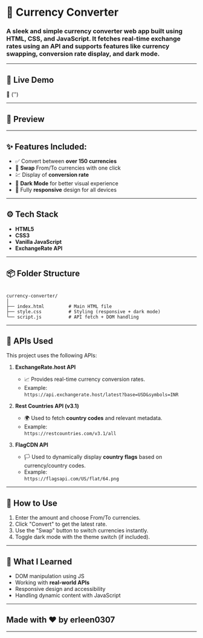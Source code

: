 # 💱 Currency Converter

### A sleek and simple currency converter web app built using **HTML**, **CSS**, and **JavaScript**. It fetches **real-time exchange rates** using an API and supports features like currency swapping, conversion rate display, and dark mode.
---

## 🚀 Live Demo

🔗 ('')

---

## 📸 Preview

---

## ✨ Features Included: 

- ✅ Convert between **over 150 currencies**
- 🔁 **Swap** From/To currencies with one click
- 💹 Display of **conversion rate**
- 🌙 **Dark Mode** for better visual experience
- 📱 Fully **responsive** design for all devices

---

## ⚙️ Tech Stack

- **HTML5**
- **CSS3**
- **Vanilla JavaScript**
- **ExchangeRate API**

---

## 📦 Folder Structure

```

currency-converter/
│
├── index.html         # Main HTML file
├── style.css          # Styling (responsive + dark mode)
└── script.js          # API fetch + DOM handling

```

---

## 📡 APIs Used

This project uses the following APIs:

1. **ExchangeRate.host API**  
   - 📈 Provides real-time currency conversion rates.  
   - Example:  
     `https://api.exchangerate.host/latest?base=USD&symbols=INR`

2. **Rest Countries API (v3.1)**  
   - 🌍 Used to fetch **country codes** and relevant metadata.  
   - Example:  
     `https://restcountries.com/v3.1/all`

3. **FlagCDN API**  
   - 🏳️ Used to dynamically display **country flags** based on currency/country codes.  
   - Example:  
     `https://flagsapi.com/US/flat/64.png`

---

## 📁 How to Use

1. Enter the amount and choose From/To currencies.
2. Click "Convert" to get the latest rate.
3. Use the "Swap" button to switch currencies instantly.
4. Toggle dark mode with the theme switch (if included).

---

## 🧠 What I Learned

- DOM manipulation using JS
- Working with **real-world APIs**
- Responsive design and accessibility
- Handling dynamic content with JavaScript

---

## Made with ❤️ by erleen0307

---
